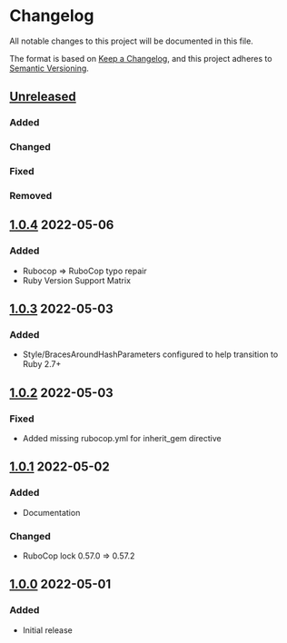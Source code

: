 # Changelog
All notable changes to this project will be documented in this file.

The format is based on [Keep a Changelog](https://keepachangelog.com/en/1.0.0/),
and this project adheres to [Semantic Versioning](https://semver.org/spec/v2.0.0.html).

## [Unreleased]
### Added

### Changed

### Fixed

### Removed

## [1.0.4] 2022-05-06
### Added
* Rubocop => RuboCop typo repair
* Ruby Version Support Matrix

## [1.0.3] 2022-05-03
### Added
* Style/BracesAroundHashParameters configured to help transition to Ruby 2.7+

## [1.0.2] 2022-05-03
### Fixed
* Added missing rubocop.yml for inherit_gem directive

## [1.0.1] 2022-05-02
### Added
* Documentation

### Changed
* RuboCop lock 0.57.0 => 0.57.2

## [1.0.0] 2022-05-01
### Added
* Initial release

[Unreleased]: https://github.com/rubocop-semver/rubocop-ruby2_1/compare/v1.0.4...HEAD
[1.0.4]: https://github.com/rubocop-semver/rubocop-ruby2_1/compare/v1.0.3...v1.0.4
[1.0.3]: https://github.com/rubocop-semver/rubocop-ruby2_1/compare/v1.0.2...v1.0.3
[1.0.2]: https://github.com/rubocop-semver/rubocop-ruby2_1/compare/v1.0.1...v1.0.2
[1.0.1]: https://github.com/rubocop-semver/rubocop-ruby2_1/compare/v1.0.0...v1.0.1
[1.0.0]: https://github.com/rubocop-semver/rubocop-ruby2_1/compare/e23c1cb798e1198c7b2dcca40a586b5ad6294348...v1.0.0
